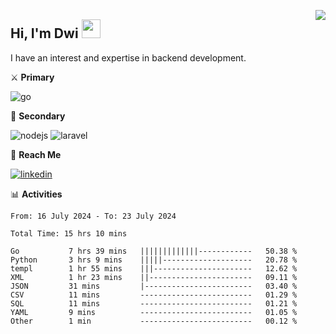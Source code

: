[<img src="https://komarev.com/ghpvc/?username=masred&color=green&style=flat-square&label=Profile+Views" align="right">](github.com/masred)

## Hi, I'm Dwi <img src="https://raw.githubusercontent.com/MartinHeinz/MartinHeinz/master/wave.gif" width="30px">

I have an interest and expertise in backend development.

⚔️ **Primary**

![go](https://img.shields.io/badge/---?logo=go&label=Golang&style=social)

🔪 **Secondary**

![nodejs](https://img.shields.io/badge/---?logo=node.js&label=Node.js&style=social&logoColor=green)
![laravel](https://img.shields.io/badge/---?logo=laravel&label=Laravel&style=social)

🔗 **Reach Me**

[![linkedin](https://img.shields.io/badge/---?logo=linkedin&label=LinkedIn&style=social)](https://linkedin.com/in/dwifitriyanto)

📊 **Activities**

<!--START_SECTION:waka-->

```all_time
From: 16 July 2024 - To: 23 July 2024

Total Time: 15 hrs 10 mins

Go           7 hrs 39 mins   |||||||||||||------------   50.38 %
Python       3 hrs 9 mins    |||||--------------------   20.78 %
templ        1 hr 55 mins    |||----------------------   12.62 %
XML          1 hr 23 mins    ||-----------------------   09.11 %
JSON         31 mins         |------------------------   03.40 %
CSV          11 mins         -------------------------   01.29 %
SQL          11 mins         -------------------------   01.21 %
YAML         9 mins          -------------------------   01.05 %
Other        1 min           -------------------------   00.12 %
```

<!--END_SECTION:waka-->
